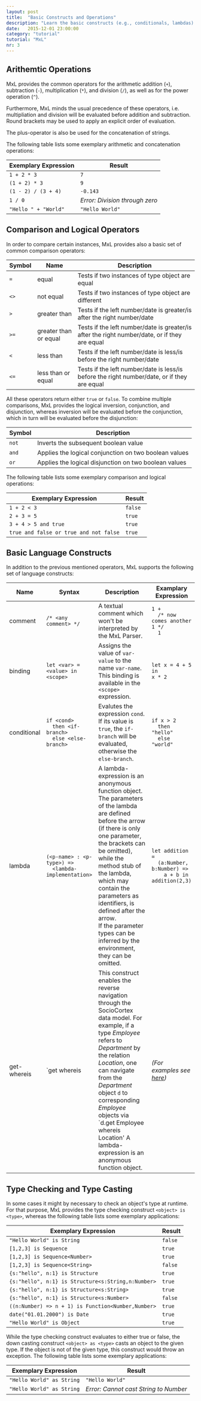 ```yaml
---
layout: post
title:  "Basic Constructs and Operations"
description: "Learn the basic constructs (e.g., conditionals, lambdas) and operations (e.g., arithmetic and boolean operations) of MxL."
date:   2015-12-01 23:00:00
category: "tutorial"
tutorial: "MxL"
nr: 3
---
```


## Arithemtic Operations

MxL provides the common operators for the arithmetic addition (`+`), subtraction (`-`), multiplication (`*`), and division (`/`), as well as for the power operation (`^`).

Furthermore, MxL minds the usual precedence of these operators, i.e. multipliation and division will be evaluated before addition and subtraction. Round brackets may be used to apply an explicit order of evaluation.

The plus-operator is also be used for the concatenation of strings.

The following table lists some exemplary arithmetic and concatenation operations:

| Exemplary Expression | Result                           |
| -------------------- | -------------------------------- |
| `1 + 2 * 3`          | `7`                              |
| `(1 + 2) * 3`        | `9`                              |
| `(1 - 2) / (3 + 4)`  | `-0.143`                         |
| `1 / 0`              | *Error: Division through zero*   |
| `"Hello " + "World"` | `"Hello World"`                  |

## Comparison and Logical Operators

In order to compare certain instances, MxL provides also a basic set of common comparison operators:

| Symbol | Name                    | Description                                                                                   |
| ------ | ----------------------- | --------------------------------------------------------------------------------------------- |
| `=`    | equal                   | Tests if two instances of type object are equal                                               |
| `<>`   | not equal               | Tests if two instances of type object are different                                           |
| `>`    | greater than            | Tests if the left number/date is greater/is after the right number/date                       |
| `>=`    | greater than or equal  | Tests if the left number/date is greater/is after the right number/date, or if they are equal |
| `<`    | less than               | Tests if the left number/date is less/is before the right number/date                         |
| `<=`    | less than or equal     | Tests if the left number/date is less/is before the right number/date, or if they are equal   |

All these operators return either `true` or `false`. To combine multiple comparisons, MxL provides the logical inversion, conjunction, and disjunction, whereas inversion will be evaluated before the conjunction, which in turn will be evaluated before the disjunction:

| Symbol | Description                                             |
| ------ | ------------------------------------------------------- |
| `not`  | Inverts the subsequent boolean value                    | 
| `and`  | Applies the logical conjunction on two boolean values   | 
| `or`   | Applies the logical disjunction on two boolean values   | 

The following table lists some exemplary comparison and logical operations:

| Exemplary Expression                     | Result    |
| ---------------------------------------- | --------- |
| `1 + 2 < 3`                              | `false`   |
| `2 + 3 = 5`                              | `true`    |
| `3 + 4 > 5 and true`                     | `true`    |
| `true and false or true and not false`   | `true`    |

## Basic Language Constructs

In addition to the previous mentioned operators, MxL supports the following set of language constructs:

| Name        | Syntax                                                                  | Description                                                                                                                                                                                                                                                                                                                                                                         | Examplary Expression                                                                         |
| ----------- | ----------------------------------------------------------------------- | ----------------------------------------------------------------------------------------------------------------------------------------------------------------------------------------------------------------------------------------------------------------------------------------------------------------------------------------------------------------------------------- | -------------------------------------------------------------------------------------------- |
| comment     | `/* <any comment> */`                                                   | A textual comment which won't be interpreted by the MxL Parser.                                                                                                                                                                                                                                                                                                                     | `1 +`<br/>`  /* now comes another 1 */`<br/>`  1`                                            |
| binding     | `let <var> = <value> in`<br/>`<scope>`                                  | Assigns the value of `var-value` to the name `var-name`. This binding is available in the `<scope>` expression.                                                                                                                                                                                                                                                                     | `let x = 4 + 5 in`<br/>`x * 2`                                                               |
| conditional | `if <cond>`<br/>`  then <if-branch>`<br/>`  else <else-branch>`         | Evalutes the expression `cond`. If its value is `true`, the `if-branch` will be evaluated, otherwise the `else-branch`.                                                                                                                                                                                                                                                             | `if x > 2`<br/>`  then "hello"`<br/>`  else "world"`                                         |
| lambda      | `(<p-name> : <p-type>) =>`<br/>`  <lambda-implementation>`              | A lambda-expression is an anonymous function object. The parameters of the lambda are defined before the arrow (if there is only one parameter, the brackets can be omitted), while the method stub of the lambda, which may contain the parameters as identifiers, is defined after the arrow.<br/>If the parameter types can be inferred by the environment, they can be omitted. | `let addition =`<br/>`  (a:Number, b:Number) =>`<br/>`    a + b in`<br/>`addition(2,3)`      |
| get-whereis | `get <type> whereis <role name>                                         | This construct enables the reverse navigation through the SocioCortex data model. For example, if a type *Employee* refers to *Department* by the relation *Location*, one can navigate from the *Department* object `d` to corresponding *Employee* objects via `d.get Employee whereis Location' A lambda-expression is an anonymous function object.                             | *(For examples see [here](http://www.sociocortex.com/tutorial/2015/12/01/mxl05/))*           |

## Type Checking and Type Casting

In some cases it might by necessary to check an object's type at runtime. For that purpose, MxL provides the type checking construct `<object> is <type>`, whereas the following table lists some exemplary applications:

| Exemplary Expression                                | Result    |
| --------------------------------------------------- | --------- |
| `"Hello World" is String`                           | `false`   |
| `[1,2,3] is Sequence`                               | `true`    |
| `[1,2,3] is Sequence<Number>`                       | `true`    |
| `[1,2,3] is Sequence<String>`                       | `false`   |
| `{s:"hello", n:1} is Structure`                     | `true`    |
| `{s:"hello", n:1} is Structure<s:String,n:Number>`  | `true`    |
| `{s:"hello", n:1} is Structure<s:String>`           | `true`    |
| `{s:"hello", n:1} is Structure<s:Number>`           | `false`   |
| `((n:Number) => n + 1) is Function<Number,Number>`  | `true`    |
| `date("01.01.2000") is Date`                        | `true`    |
| `"Hello World" is Object`                           | `true`    |

While the type checking construct evaluates to either true or false, the down casting construct `<object> as <type>` casts an object to the given type. If the object is not of the given type, this construct would throw an exception. The following table lists some exemplary applications:

| Exemplary Expression                                | Result                                 |
| --------------------------------------------------- | -------------------------------------- |
| `"Hello World" as String`                           | `"Hello World"`                        |
| `"Hello World" as String`                           | *Error: Cannot cast String to Number*  |